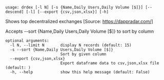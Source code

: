 ```
usage: drdex [-l N] [-s {Name,Daily Users,Daily Volume [$]}] [--descend] [-l] [--export {csv,json,xlsx}] [-h]
```

Shows top decentralized exchanges [Source: https://dappradar.com/]

Accepts --sort {Name,Daily Users,Daily Volume [$]} to sort by column

```
optional arguments:
  -l N, --limit N       display N records (default: 15)
  -s --sort {Name,Daily Users,Daily Volume [$]}
                        Sort by given column
  --export {csv,json,xlsx}
                        Export dataframe data to csv,json,xlsx file (default: )
  -h, --help            show this help message (default: False)
```

